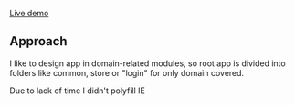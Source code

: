 [Live demo](https://ostrowski-lc-task.netlify.com/)

## Approach

I like to design app in domain-related modules, so root app is divided into folders
like common, store or "login" for only domain covered.

Due to lack of time I didn't polyfill IE
